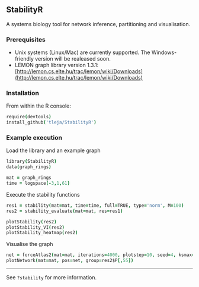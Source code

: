 ## StabilityR
A systems biology tool for network inference, partitioning and visualisation.

[//]: # (StabilityR is available at http://155.198.192.109:8080)

### Prerequisites

* Unix systems (Linux/Mac) are currently supported. The Windows-friendly version will be realeased soon.
* LEMON graph library version 1.3.1: [http://lemon.cs.elte.hu/trac/lemon/wiki/Downloads](http://lemon.cs.elte.hu/trac/lemon/wiki/Downloads)

[//]: # (Windows users, Rtools: https://cran.r-project.org/bin/windows/Rtools)

### Installation 

From within the R console:

```coffee
require(devtools)
install_github('tleja/StabilityR')
```

### Example execution 

Load the library and an example graph

```coffee
library(StabilityR)
data(graph_rings)

mat = graph_rings
time = logspace(-3,1,61)
```

Execute the stability functions

```coffee
res1 = stability(mat=mat, time=time, full=TRUE, type='norm', M=100)
res2 = stability_evaluate(mat=mat, res=res1)

plotStability(res2)
plotStability_VI(res2)
plotStability_heatmap(res2)
```

Visualise the graph

```coffee
net = forceAtlas2(mat=mat, iterations=4000, plotstep=10, seed=4, ksmax=100)
plotNetwork(mat=mat, pos=net, group=res2$P[,55])
```

***
See `?stability` for more information.
